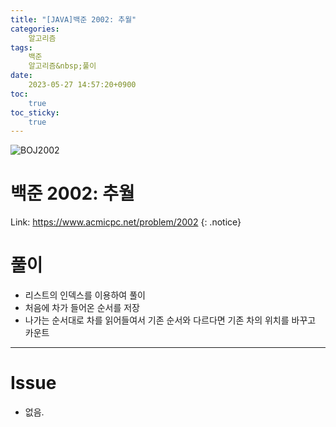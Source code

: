 ```yaml
---
title: "[JAVA]백준 2002: 추월"
categories:
    알고리즘
tags:
    백준
    알고리즘&nbsp;풀이
date:
    2023-05-27 14:57:20+0900
toc:
    true
toc_sticky:
    true
---
```

![BOJ2002](https://github.com/cuzzzu1318/cuzzzu1318.github.io/assets/77597885/b57ffff3-f8a3-4797-812d-8c8a2b7c1fc0)


# 백준 2002: 추월
Link: <https://www.acmicpc.net/problem/2002>
{: .notice}


# 풀이
* 리스트의 인덱스를 이용하여 풀이
* 처음에 차가 들어온 순서를 저장
* 나가는 순서대로 차를 읽어들여서 기존 순서와 다르다면 기존 차의 위치를 바꾸고 카운트

<script src="https://gist.github.com/cuzzzu1318/1f800a09b272e098026c5becbfcfe4c5.js"></script>
***

# Issue

* 없음.